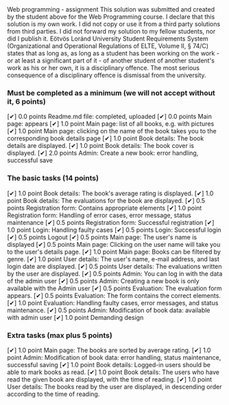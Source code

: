 <Abrar Ahmed>
<OC7IP4>
Web programming - assignment
This solution was submitted and created by the student above for the Web Programming course.
I declare that this solution is my own work. I did not copy or use it from a third party
solutions from third parties. I did not forward my solution to my fellow students, nor did I publish it.
Eötvös Loránd University Student Requirements System
(Organizational and Operational Regulations of ELTE, Volume II, § 74/C) states that as long as,
as long as a student has been working on the work - or at least a significant part of it - of another student
of another student's work as his or her own, it is a disciplinary offence.
The most serious consequence of a disciplinary offence is dismissal from the university.

### Must be completed as a minimum (we will not accept without it, 6 points)

[✔] 0.0 points Readme.md file: completed, uploaded
[✔] 0.0 points Main page: appears
[✔] 1.0 point Main page: list of all books, e.g. with pictures
[✔] 1.0 point Main page: clicking on the name of the book takes you to the corresponding book details page
[✔] 1.0 point Book details: The book details are displayed.
[✔] 1.0 point Book details: The book cover is displayed.
[✔] 2.0 points Admin: Create a new book: error handling, successful save

### The basic tasks (14 points)
[✔] 1.0 point Book details: The book's average rating is displayed.
[✔] 1.0 point Book details: The evaluations for the book are displayed.
[✔] 0.5 points Registration form: Contains appropriate elements
[✔] 1.0 point Registration form: Handling of error cases, error message, status maintenance
[✔] 0.5 points Registration form: Successful registration
[✔] 1.0 point Login: Handling faulty cases
[✔] 0.5 points Login: Successful login
[✔] 0.5 points Logout
[✔] 0.5 points Main page: The user's name is displayed
[✔] 0.5 points Main page: Clicking on the user name will take you to the user's details page.
[✔] 1.0 point Main page: Books can be filtered by genre.
[✔] 1.0 point User details: The user's name, e-mail address, and last login date are displayed.
[✔] 0.5 points User details: The evaluations written by the user are displayed.
[✔] 0.5 points Admin: You can log in with the data of the admin user
[✔] 0.5 points Admin: Creating a new book is only available with the Admin user
[✔] 0.5 points Evaluation: The evaluation form appears.
[✔] 0.5 points Evaluation: The form contains the correct elements.
[✔] 1.0 point Evaluation: Handling faulty cases, error messages, and status maintenance.
[✔] 0.5 points Admin: Modification of book data: available with admin user
[✔] 1.0 point Demanding design

### Extra tasks (max plus 5 points)
[✔] 1.0 point Main page: The books are sorted by average rating.
[✔] 1.0 point Admin: Modification of book data: error handling, status maintenance, successful saving
[✔] 1.0 point Book details: Logged-in users should be able to mark books as read.
[✔] 1.0 point Book details: The users who have read the given book are displayed, with the time of reading.
[✔] 1.0 point User details: The books read by the user are displayed, in descending order according to the time of reading.